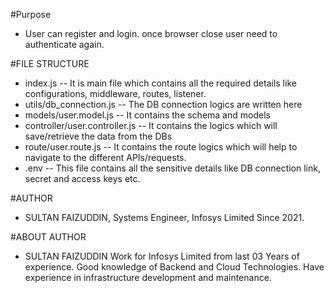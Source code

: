 #Purpose

- User can register and login. once browser close user need to authenticate again.

#FILE STRUCTURE

- index.js -- It is main file which contains all the required details like configurations, middleware, routes, listener.
- utils/db_connection.js -- The DB connection logics are written here
- models/user.model.js -- It contains the schema and models
- controller/user.controller.js -- It contains the logics which will save/retrieve the data from the DBs
- route/user.route.js -- It contains the route logics which will help to navigate to the different APIs/requests.
- .env -- This file contains all the sensitive details like DB connection link, secret and access keys etc.


#AUTHOR
- SULTAN FAIZUDDIN, Systems Engineer, Infosys Limited Since 2021.

#ABOUT AUTHOR
- SULTAN FAIZUDDIN Work for Infosys Limited from last 03 Years of experience. Good knowledge of Backend and Cloud Technologies. Have experience in infrastructure development and maintenance.